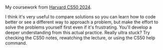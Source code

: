 My coursework from [Harvard CS50 2024](https://cs50.harvard.edu/x/2024/).

I think it's very useful to compare solutions so you can learn how to code better or see a different way to approach a problem, but make the effort to solve the problems yourself first even if it's frustrating. You'll develop a deeper understanding from this actual practice. Really ultra stuck? Try checking the CS50 notes, rewatching the lecture, or using the CS50 help command.

